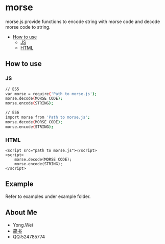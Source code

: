 # morse
morse.js provide functions to encode string with morse code and decode morse code to string.

- [How to use](#how-to-use)
    - [JS](#JS)
    - [HTML](#HTML)
    
## How to use

### JS
```bash
// ES5
var morse = require('Path to morse.js');
morse.decode(MORSE CODE);
morse.encode(STRING);

// ES6
import morse from 'Path to morse.js';
morse.decode(MORSE CODE);
morse.encode(STRING);

```

### HTML

```
<script src="path to morse.js"></script>
<script>
    morse.decode(MORSE CODE);
    morse.encode(STRING);
</script>
```

## Example

Refer to examples under example folder.


## About Me

- Yong.Wei
- [简书](http://www.jianshu.com/u/7ffa168d774e)
- QQ:524785774